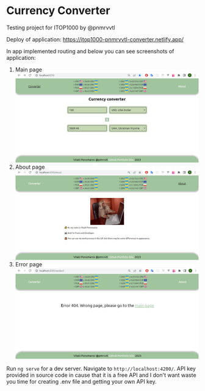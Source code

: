 # Currency Converter
Testing project for ITOP1000 by @pnmrvvtl

Deploy of application: https://itop1000-pnmrvvtl-converter.netlify.app/

In app implemented routing and below you can see screenshots of application:
1. Main page
![main page](./instruct_img/main.png)
2. About page
![about page](./instruct_img/about.png)
3. Error page
![error page](./instruct_img/error.png)

Run `ng serve` for a dev server. Navigate to `http://localhost:4200/`. API key provided in source code in cause that it is a free API and I don't want waste you time for creating .env file and getting your own API key.

